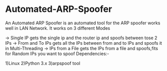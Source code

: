 # Automated-ARP-Spoofer
An Automated ARP Spoofer is an automated tool for the ARP spoofer works well in LAN Network. It works on 3 different Modes

-> Single IP
    gets the single ip and the router ip and spoofs between tose 2 IPs
-> From and To IPs
    gets all the IPs between from and to IPs and spoofs it in Multi-Threading
-> IPs from a File
    gets the IPs from a file and spoofs,fits for Random IPs you want to spoof
Dependencies:-

1)Linux
2)Python 3.x
3)arpspoof tool

